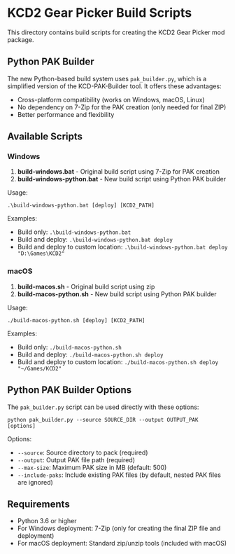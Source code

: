 # KCD2 Gear Picker Build Scripts

This directory contains build scripts for creating the KCD2 Gear Picker mod package.

## Python PAK Builder

The new Python-based build system uses `pak_builder.py`, which is a simplified version of the KCD-PAK-Builder tool. It offers these advantages:

- Cross-platform compatibility (works on Windows, macOS, Linux)
- No dependency on 7-Zip for the PAK creation (only needed for final ZIP)
- Better performance and flexibility

## Available Scripts

### Windows

1. **build-windows.bat** - Original build script using 7-Zip for PAK creation
2. **build-windows-python.bat** - New build script using Python PAK builder

Usage:
```
.\build-windows-python.bat [deploy] [KCD2_PATH]
```

Examples:
- Build only: `.\build-windows-python.bat`
- Build and deploy: `.\build-windows-python.bat deploy`
- Build and deploy to custom location: `.\build-windows-python.bat deploy "D:\Games\KCD2"`

### macOS

1. **build-macos.sh** - Original build script using zip
2. **build-macos-python.sh** - New build script using Python PAK builder

Usage:
```
./build-macos-python.sh [deploy] [KCD2_PATH]
```

Examples:
- Build only: `./build-macos-python.sh`
- Build and deploy: `./build-macos-python.sh deploy`
- Build and deploy to custom location: `./build-macos-python.sh deploy "~/Games/KCD2"`

## Python PAK Builder Options

The `pak_builder.py` script can be used directly with these options:

```
python pak_builder.py --source SOURCE_DIR --output OUTPUT_PAK [options]
```

Options:
- `--source`: Source directory to pack (required)
- `--output`: Output PAK file path (required)
- `--max-size`: Maximum PAK size in MB (default: 500)
- `--include-paks`: Include existing PAK files (by default, nested PAK files are ignored)

## Requirements

- Python 3.6 or higher
- For Windows deployment: 7-Zip (only for creating the final ZIP file and deployment)
- For macOS deployment: Standard zip/unzip tools (included with macOS)